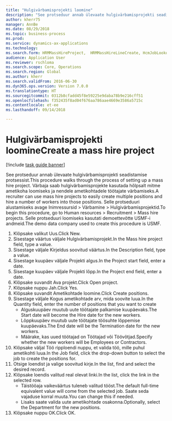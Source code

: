 ```yaml
--- 
title: "Hulgivärbamisprojekti loomine"
description: "See protseduur annab ülevaate hulgivärbamisprojekti seadistamise protsessist."
author: kherr75
manager: AnnBe
ms.date: 08/29/2018
ms.topic: business-process
ms.prod: 
ms.service: dynamics-ax-applications
ms.technology: 
ms.search.form: HRMMassHireProject,  HRMMassHireLineCreate, HcmJobLookup
audience: Application User
ms.reviewer: rschloma
ms.search.scope: Core, Operations
ms.search.region: Global
ms.author: kherr
ms.search.validFrom: 2016-06-30
ms.dyn365.ops.version: Version 7.0.0
ms.translationtype: HT
ms.sourcegitcommit: 0312b8cfadd45f8e59225e9daba78b9e216cff51
ms.openlocfilehash: f352435f8ad04f676aa786aae4669e3586a5715c
ms.contentlocale: et-ee
ms.lasthandoff: 09/14/2018

---
```

# <a name="create-a-mass-hire-project"></a><span data-ttu-id="d5a99-103">Hulgivärbamisprojekti loomine</span><span class="sxs-lookup"><span data-stu-id="d5a99-103">Create a mass hire project</span></span>

[!include [task guide banner](../../includes/task-guide-banner.md)]

<span data-ttu-id="d5a99-104">See protseduur annab ülevaate hulgivärbamisprojekti seadistamise protsessist.</span><span class="sxs-lookup"><span data-stu-id="d5a99-104">This procedure walks through the process of setting up a mass hire project.</span></span> <span data-ttu-id="d5a99-105">Värbaja saab hulgivärbamisprojekte kasutada hõlpsalt mitme ametikoha loomiseks ja nendele ametikohtadele töötajate värbamiseks.</span><span class="sxs-lookup"><span data-stu-id="d5a99-105">A recruiter can use mass hire projects to easily create multiple positions and hire a number of workers into those positions.</span></span> <span data-ttu-id="d5a99-106">Selle protseduuri alustamiseks avage Inimressursid > Värbamine > Hulgivärbamisprojektid.</span><span class="sxs-lookup"><span data-stu-id="d5a99-106">To begin this procedure, go to Human resources > Recruitment > Mass hire projects.</span></span> <span data-ttu-id="d5a99-107">Selle protseduuri loomiseks kasutati demoettevõtte USMF-i andmeid.</span><span class="sxs-lookup"><span data-stu-id="d5a99-107">The demo data company used to create this procedure is USMF.</span></span>

1. <span data-ttu-id="d5a99-108">Klõpsake valikut Uus.</span><span class="sxs-lookup"><span data-stu-id="d5a99-108">Click New.</span></span>
2. <span data-ttu-id="d5a99-109">Sisestage väärtus väljale Hulgivärbamisprojekt.</span><span class="sxs-lookup"><span data-stu-id="d5a99-109">In the Mass hire project field, type a value.</span></span>
3. <span data-ttu-id="d5a99-110">Sisestage väljale Kirjeldus soovitud väärtus.</span><span class="sxs-lookup"><span data-stu-id="d5a99-110">In the Description field, type a value.</span></span>
4. <span data-ttu-id="d5a99-111">Sisestage kuupäev väljale Projekti algus.</span><span class="sxs-lookup"><span data-stu-id="d5a99-111">In the Project start field, enter a date.</span></span>
5. <span data-ttu-id="d5a99-112">Sisestage kuupäev väljale Projekti lõpp.</span><span class="sxs-lookup"><span data-stu-id="d5a99-112">In the Project end field, enter a date.</span></span>
6. <span data-ttu-id="d5a99-113">Klõpsake suvandit Ava projekt.</span><span class="sxs-lookup"><span data-stu-id="d5a99-113">Click Open project.</span></span>
7. <span data-ttu-id="d5a99-114">Klõpsake nuppu Jah.</span><span class="sxs-lookup"><span data-stu-id="d5a99-114">Click Yes.</span></span>
8. <span data-ttu-id="d5a99-115">Klõpsake suvandit Ametikohtade loomine.</span><span class="sxs-lookup"><span data-stu-id="d5a99-115">Click Create positions.</span></span>
9. <span data-ttu-id="d5a99-116">Sisestage väljale Kogus ametikohtade arv, mida soovite luua.</span><span class="sxs-lookup"><span data-stu-id="d5a99-116">In the Quantity field, enter the number of positions that you want to create</span></span>
    * <span data-ttu-id="d5a99-117">Alguskuupäev muutub uute töötajate palkamise kuupäevaks.</span><span class="sxs-lookup"><span data-stu-id="d5a99-117">The Start date will become the Hire date for the new workers.</span></span>  
    * <span data-ttu-id="d5a99-118">Lõppkuupäev muutub uute töötajate töösuhte lõppemise kuupäevaks.</span><span class="sxs-lookup"><span data-stu-id="d5a99-118">The End date will be the Termination date for the new workers.</span></span>  
    * <span data-ttu-id="d5a99-119">Määrake, kas uued töötajad on Töötajad või Töövõtjad.</span><span class="sxs-lookup"><span data-stu-id="d5a99-119">Specify whether the new workers will be Employees or Contractors.</span></span>  
10. <span data-ttu-id="d5a99-120">Klõpsake väljal Töö ripploendi nuppu, et valida töö, mille puhul ametikohti luua.</span><span class="sxs-lookup"><span data-stu-id="d5a99-120">In the Job field, click the drop-down button to select the job to create the positions for.</span></span>
11. <span data-ttu-id="d5a99-121">Otsige loendist ja valige soovitud kirje.</span><span class="sxs-lookup"><span data-stu-id="d5a99-121">In the list, find and select the desired record.</span></span>
12. <span data-ttu-id="d5a99-122">Klõpsake loendis valitud real olevat linki.</span><span class="sxs-lookup"><span data-stu-id="d5a99-122">In the list, click the link in the selected row.</span></span>
    * <span data-ttu-id="d5a99-123">Täistööaja vaikeväärtus tuleneb valitud tööst.</span><span class="sxs-lookup"><span data-stu-id="d5a99-123">The default full-time equivalent value will come from the selected job.</span></span> <span data-ttu-id="d5a99-124">Saate seda vajaduse korral muuta.</span><span class="sxs-lookup"><span data-stu-id="d5a99-124">You can change this if needed.</span></span>  
    * <span data-ttu-id="d5a99-125">Lisaks saate valida uute ametikohtade osakonna.</span><span class="sxs-lookup"><span data-stu-id="d5a99-125">Optionally, select the Department for the new positions.</span></span>  
13. <span data-ttu-id="d5a99-126">Klõpsake nuppu OK.</span><span class="sxs-lookup"><span data-stu-id="d5a99-126">Click OK.</span></span>


